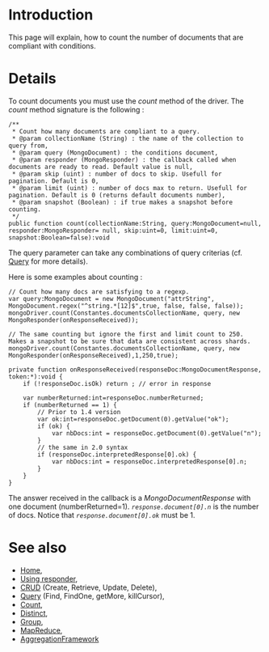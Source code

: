 

# Introduction #

This page will explain, how to count the number of documents that are compliant with conditions.

# Details #
To count documents you must use the _count_ method of the driver.
The _count_ method signature is the following :
```
/**
 * Count how many documents are compliant to a query.
 * @param collectionName (String) : the name of the collection to query from,
 * @param query (MongoDocument) : the conditions document,
 * @param responder (MongoResponder) : the callback called when documents are ready to read. Default value is null,
 * @param skip (uint) : number of docs to skip. Usefull for pagination. Default is 0,
 * @param limit (uint) : number of docs max to return. Usefull for pagination. Default is 0 (returns default documents number),
 * @param snapshot (Boolean) : if true makes a snapshot before counting.
 */
public function count(collectionName:String, query:MongoDocument=null, responder:MongoResponder= null, skip:uint=0, limit:uint=0, snapshot:Boolean=false):void
```

The query parameter can take any combinations of query criterias (cf. [Query](Query.md) for more details).

Here is some examples about counting :
```
// Count how many docs are satisfying to a regexp.
var query:MongoDocument = new MongoDocument("attrString", MongoDocument.regex("^string.*[12]$",true, false, false, false));
mongoDriver.count(Constantes.documentsCollectionName, query, new MongoResponder(onResponseReceived)); 

// The same counting but ignore the first and limit count to 250. Makes a snapshot to be sure that data are consistent across shards.
mongoDriver.count(Constantes.documentsCollectionName, query, new MongoResponder(onResponseReceived),1,250,true); 

private function onResponseReceived(responseDoc:MongoDocumentResponse, token:*):void {
	if (!responseDoc.isOk) return ; // error in response
	
	var numberReturned:int=responseDoc.numberReturned;
	if (numberReturned == 1) {
		// Prior to 1.4 version
		var ok:int=responseDoc.getDocument(0).getValue("ok");
		if (ok) {
			var nbDocs:int = responseDoc.getDocument(0).getValue("n");
		}
		// the same in 2.0 syntax
		if (responseDoc.interpretedResponse[0].ok) {
			var nbDocs:int = responseDoc.interpretedResponse[0].n;
		}
	}
}
```

The answer received in the callback is a _MongoDocumentResponse_ with one document (numberReturned=1). _`response.document[0].n`_ is the number of docs. Notice that _`response.document[0].ok`_ must be 1.

# See also #
  * [Home](Home.md),
  * [Using responder](Responder.md),
  * [CRUD](CRUD.md) (Create, Retrieve, Update, Delete),
  * [Query](Query.md) (Find, FindOne, getMore, killCursor),
  * [Count](Count.md),
  * [Distinct](Distinct.md),
  * [Group](Group.md),
  * [MapReduce](MapReduce.md),
  * [AggregationFramework](AggregationFramework.md)

